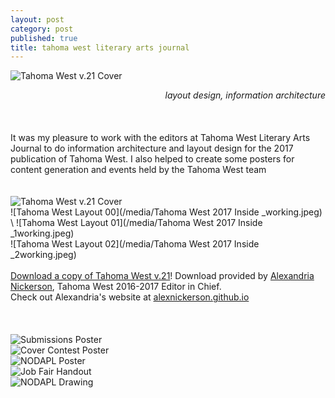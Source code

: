 ```yaml
---
layout: post
category: post
published: true
title: tahoma west literary arts journal
---
```

![Tahoma West v.21 Cover](/media/tw-cover.jpeg)
<!--more-->
<span class='date' style='float:right;'>*layout design, information architecture*</span>  \
  \
  \
  \
It was my pleasure to work with the editors at Tahoma West Literary Arts Journal to do information architecture and layout design for the 2017 publication of Tahoma West. I also helped to create some posters for content generation and events held by the Tahoma West team 
  \
  \
  \
![Tahoma West v.21 Cover](/media/tw-cover.jpeg)
  \
![Tahoma West Layout 00](/media/Tahoma West 2017 Inside _working.jpeg) 
  \ 
![Tahoma West Layout 01](/media/Tahoma West 2017 Inside _1working.jpeg)
  \
![Tahoma West Layout 02](/media/Tahoma West 2017 Inside _2working.jpeg)
  \
  \
[Download a copy of Tahoma West v.21][1]! Download provided by [Alexandria Nickerson](http://alexnickerson.github.io), Tahoma West 2016-2017 Editor in Chief. 
  \
Check out Alexandria's website at [alexnickerson.github.io](http://alexnickerson.github.io)  
  \
  \
  \
![Submissions Poster](/media/submission-poster.jpeg)
  \
![Cover Contest Poster](/media/contest-poster.jpeg)
  \
![NODAPL Poster](/media/nodapl-poster.jpeg)
  \
![Job Fair Handout](/media/tw-job-fair.jpeg)
  \
![NODAPL Drawing](/media/NODAPL-drawing.jpeg)

<!-- Download link for Tahoma West from Alex Nickerson's Website -->
[1]:https://alexnickerson.github.io/download/Tahoma_West-2017v21.pdf
